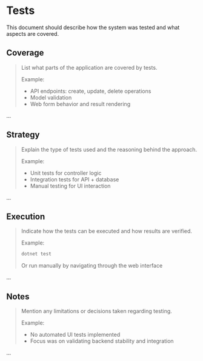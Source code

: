 # Tests

This document should describe how the system was tested and what aspects are covered.

## Coverage

> List what parts of the application are covered by tests.
> 
> Example:
> - API endpoints: create, update, delete operations
> - Model validation
> - Web form behavior and result rendering

...

## Strategy

> Explain the type of tests used and the reasoning behind the approach.
> 
> Example:
> - Unit tests for controller logic
> - Integration tests for API + database
> - Manual testing for UI interaction

...

## Execution

> Indicate how the tests can be executed and how results are verified.
> 
> Example:
> ```bash
> dotnet test
> ```
> Or run manually by navigating through the web interface

...

## Notes

> Mention any limitations or decisions taken regarding testing.
> 
> Example:
> - No automated UI tests implemented
> - Focus was on validating backend stability and integration

...

